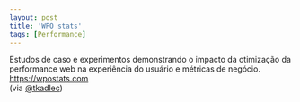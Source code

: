 ```yaml
---
layout: post
title: 'WPO stats'
tags: [Performance]
---
```


Estudos de caso e experimentos demonstrando o impacto da otimização da performance web na experiência do usuário e métricas de negócio.<br>
<https://wpostats.com><br>
(via [@tkadlec](https://twitter.com/tkadlec/status/664896422660063233))
